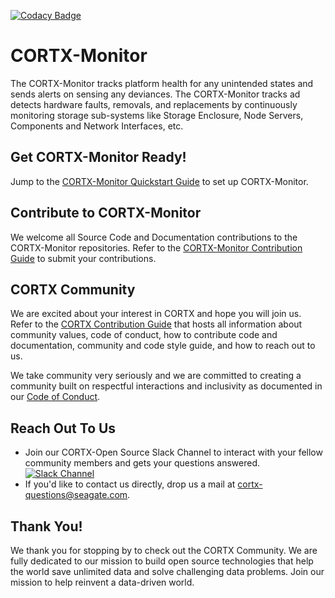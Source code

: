 [![Codacy Badge](https://app.codacy.com/project/badge/Grade/5a56c90ed9f8434287f54ccdcce0189b)](https://www.codacy.com?utm_source=github.com&amp;utm_medium=referral&amp;utm_content=Seagate/cortx-sspl&amp;utm_campaign=Badge_Grade)

# CORTX-Monitor

The CORTX-Monitor tracks platform health for any unintended states and sends alerts on sensing any deviances. The CORTX-Monitor tracks ad detects hardware faults, removals, and replacements by continuously monitoring storage sub-systems like Storage Enclosure, Node Servers, Components and Network Interfaces, etc.

## Get CORTX-Monitor Ready! 

Jump to the [CORTX-Monitor Quickstart Guide](cortx-SSPLQuickstartGuide.md) to set up CORTX-Monitor. 

## Contribute to CORTX-Monitor

We welcome all Source Code and Documentation contributions to the CORTX-Monitor repositories. Refer to the [CORTX-Monitor Contribution Guide](ContributingToCortxSSPL.md) to submit your contributions. 

## CORTX Community

We are excited about your interest in CORTX and hope you will join us. Refer to the [CORTX Contribution Guide](https://github.com/Seagate/cortx/blob/main/doc/CORTXContributionGuide.md) that hosts all information about community values, code of conduct, how to contribute code and documentation, community and code style guide, and how to reach out to us. 

We take community very seriously and we are committed to creating a community built on respectful interactions and inclusivity as documented in our [Code of Conduct](https://github.com/Seagate/cortx/blob/main/CODE_OF_CONDUCT.md).

## Reach Out To Us

- Join our CORTX-Open Source Slack Channel to interact with your fellow community members and gets your questions answered. [![Slack Channel](https://img.shields.io/badge/chat-on%20Slack-blue)](https://join.slack.com/t/cortxcommunity/shared_invite/zt-femhm3zm-yiCs5V9NBxh89a_709FFXQ?)
- If you'd like to contact us directly, drop us a mail at cortx-questions@seagate.com.

## Thank You!

We thank you for stopping by to check out the CORTX Community. We are fully dedicated to our mission to build open source technologies that help the world save unlimited data and solve challenging data problems. Join our mission to help reinvent a data-driven world.

